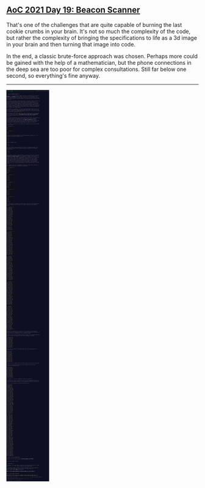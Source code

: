 ## [AoC 2021 Day 19: Beacon Scanner](https://adventofcode.com/2021/day/19)

That's one of the challenges that are quite capable of burning the last cookie crumbs in your brain. It's not so much the complexity of the code, but rather the complexity of bringing the specifications to life as a 3d image in your brain and then turning that image into code.

In the end, a classic brute-force approach was chosen. Perhaps more could be gained with the help of a mathematician, but the phone connections in the deep sea are too poor for complex consultations. Still far below one second, so everything's fine anyway.

---

![AoC 2021 Day 19](../day19--Beacon_Scanner.png?raw=true)
